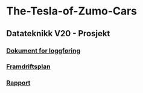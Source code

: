 # The-Tesla-of-Zumo-Cars
## Datateknikk V20 - Prosjekt

### [Dokument for loggføring](https://docs.google.com/document/d/1FiA2Uc8a9-vkURFm_Qp8yqLBQ0Zw2iALRc0uCihaIH4/edit?usp=sharing)

### [Framdriftsplan](https://studntnu-my.sharepoint.com/:x:/g/personal/espehols_ntnu_no/EeK-pHqpy5hMsahG-W673nQBC0GNJp5Cnnt5WLxENg2Udg?e=00LEzA)

### [Rapport](https://studntnu-my.sharepoint.com/:w:/g/personal/eriksive_ntnu_no/EcW_xkIr8IFJvSuQ6aZZBAYBGx1wpQqdYD7U-yb52BbOaA?e=XIB0Um)
